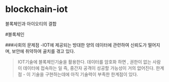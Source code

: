 # blockchain-iot
블록체인과 아이오티의 결합

#블록체인

###사회의 문제점
-IOT에 제공되는 방대한 양의 데이터에 관련하여 신뢰도가 떨어지며,
보안에 취약하여 골치를 겪고 있다.
>IOT기술에 블록체인기술을 활용한다. 데이터를 암호화 하면 , 권한이 없는 사람이 데이터에 접속하는 일 즉, 중간자 공격이 성공할 가능성이 거의 없어진다.
>한계점 - 이 기술을 구현하는데에 아직 기술력이 부족한 한계점이 있다.

